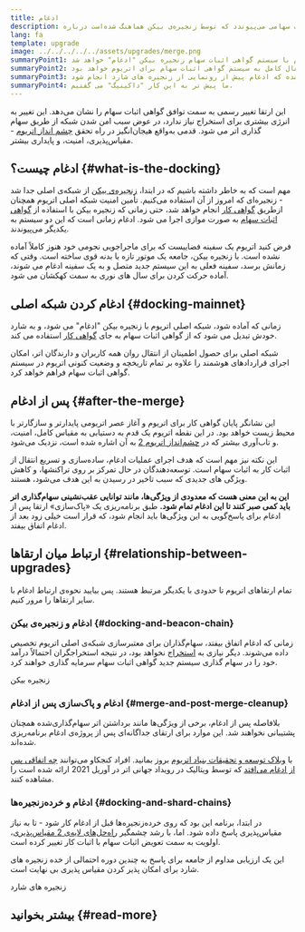 ```yaml
---
title: ادغام
description: درباره‎ ادغام بدانید - زمانی که شبکه‌ی اصلی اتریوم به سیستم اثبات سهامی می‌پیوندد که توسط زنجیره‌ی بیکن هماهنگ شده‌است.
lang: fa
template: upgrade
image: ../../../../../assets/upgrades/merge.png
summaryPoint1: سرانجام شبکه اصلی کنونی اتریوم با سیستم گواهی اثبات سهام زنجیره بیکن "ادغام" خواهد شد.
summaryPoint2: این نشانگر پایان گواهی کار و انتقال کامل به سیستم گواهی اثبات سهام برای اتریوم خواهد بود.
summaryPoint3: برنامه ریزی شده که ادغام پیش از رونمایی از زنجیره های شارد انجام شود.
summaryPoint4: ما پیش تر به این کار "داکینیگ" می‌ گفتیم.
---
```


<UpgradeStatus dateKey="page-upgrades-merge-date">
  این ارتقا تغییر رسمی به سمت توافق گواهی اثبات سهام را نشان می‌دهد. این تغییر به انرژی بیشتری برای استخراج نیاز ندارد، در عوض سبب امن شدن شبکه از طریق سهام گذاری اتر می‌ شود. قدمی به‌واقع هیجان‌انگیز در راه تحقق <a href="/roadmap/vision/">چشم انداز اتریوم</a> - مقیاس‌پذیری، امنیت، و پایداری بیشتر.
</UpgradeStatus>

## ادغام چیست؟ {#what-is-the-docking}

مهم است که به خاطر داشته باشیم که در ابتدا، [زنجیره‌ی بیکن](/roadmap/beacon-chain/) از <GlossaryTooltip termKey="mainnet">شبکه‌ی اصلی</GlossaryTooltip> جدا شد - زنجیره‌ای که امروز از آن استفاده می‌‌کنیم. تأمین امنیت شبکه اصلی اتریوم همچنان ازطریق [گواهی کار](/developers/docs/consensus-mechanisms/pow/) انجام خواهد شد، حتی زمانی که زنجیره بیکن با استفاده از [گواهی اثبات سهام](/developers/docs/consensus-mechanisms/pos/) به صورت موازی اجرا می شود. ادغام زمانی است که این دو سیستم به یکدیگر می‌پیوندند.

فرض کنید اتریوم یک سفینه فضاییست که برای ماجراجویی نجومی خود هنوز کاملاً آماده نشده است. با زنجیره بیکن، جامعه یک موتور تازه با بدنه قوی ساخته است. وقتی که زمانش برسد، سفینه فعلی به این سیستم جدید متصل و به یک سفینه ادغام می‌ شوند، آماده حرکت کردن برای سال های نوری به سمت کهکشان می‌ شود.

## ادغام کردن شبکه اصلی {#docking-mainnet}

زمانی که آماده شود، شبکه اصلی اتریوم با زنجیره بیکن "ادغام" می‌ شود، و به شارد خودش تبدیل می‌ شود که از گواهی اثبات سهام به جای [گواهی کار](/developers/docs/consensus-mechanisms/pow/) استفاده می‌ کند.

شبکه اصلی برای حصول اطمینان از انتقال روان همه کاربران و دارندگان اتر، امکان اجرای قراردادهای هوشمند را علاوه بر تمام تاریخچه و وضعیت کنونی اتریوم در سیستم گواهی اثبات سهام فراهم خواهد کرد.

## پس از ادغام {#after-the-merge}

این نشانگر پایان گواهی کار برای اتریوم و آغاز عصر اتریومی پایدارتر و سازگارتر با محیط زیست خواهد بود. در این نقطه اتریوم یک قدم به دستیابی به مقیاس کامل، امنیت، و تاب‌آوری بیشتر که در [چشم‌انداز اتریوم 2](/roadmap/vision/) به آن اشاره شده است، نزدیک می‌‌شود.

این نکته نیز مهم است که هدف اجرای عملیات ادغام، ساده‌‌سازی و تسریع انتقال از اثبات کار به اثبات سهام است. توسعه‌دهندگان در حال تمرکز بر روی تراکنشها، و کاهش ویژگی های جدیدی که سبب تاخیر در رسیدن به این هدف می‌شود، هستند.

**این به این معنی هست که معدودی از ویژگی‌ها، مانند توانایی عقب‌نشینی سهام‌گذاری اتر باید کمی صبر کنند تا این ادغام تمام شود.** طبق برنامه‌ریزی یک «پاک‌سازی» ارتقا پس از ادغام برای پاسخ‌گویی به این ویژگی‌ها باید انجام شود، که قرار است خیلی زود بعد از ادغام اتفاق بیفتد.

## ارتباط میان ارتقا‌ها {#relationship-between-upgrades}

تمام ارتقاهای اتریوم تا حدودی با یکدیگر مرتبط هستند. پس بیایید نحوه‌ی ارتباط ادغام با سایر ارتقاها را مرور کنیم.

### ادغام و زنجیره‌ی بیکن {#docking-and-beacon-chain}

زمانی که ادغام اتفاق بیفتد، سهام‌گذاران برای معتبرسازی شبکه‌ی اصلی اتریوم تخصیص داده می‌شوند. دیگر نیازی به [استخراج](/developers/docs/consensus-mechanisms/pow/mining/) نخواهد بود، در نتیجه استخراجگران احتمالاً درآمد خود را در سهام گذاری سیستم جدید گواهی اثبات سهام سرمایه گذاری خواهند کرد.

<ButtonLink to="/roadmap/beacon-chain/">
  زنجیره بیکن
</ButtonLink>

### ادغام و پاک‌سازی پس از ادغام {#merge-and-post-merge-cleanup}

بلافاصله پس از ادغام، برخی از ویژگی‌‌ها مانند برداشتن اتر سهام‌گذاری‌شده همچنان پشتیبانی نخواهند شد. این‌ موارد برای ارتقای جداگانه‌ای پس از پروژه‌ی ادغام برنامه‌ریزی شده‌اند.

با [وبلاک توسعه و تحقیقات بنیاد اتریوم](https://blog.ethereum.org/category/research-and-development/) بروز بمانید. افراد کنجکاو می‌توانند [چه اتفاقی پس از ادغام می‌افتد](https://youtu.be/7ggwLccuN5s?t=101) که توسط ویتالیک در رویداد جهانی اتر در آوریل 2021 ارائه شده است را مشاهده کنند.

### ادغام و خرده‌زنجیره‌‌ها {#docking-and-shard-chains}

در ابتدا، برنامه این بود که روی خرده‌زنجیره‌ها قبل از ادغام کار شود - تا به نیاز مقیاس‌پذیری پاسخ داده شود. اما، با رشد چشمگیر [راه‌حل‌های لایه‌ی 2 مقیاس‌پذیری](/developers/docs/scaling/#layer-2-scaling)، اولویت به سمت تعویض اثبات سهام با اثبات کار تغییر کرده است.

این یک ارزیابی مداوم از جامعه برای پاسخ به چندین دوره احتمالی از خده زنجیره های شارد برای امکان پذیر کردن مقیاس پذیری بی نهایت است.

<ButtonLink to="/roadmap/danksharding/">
  زنجیره های شارد
</ButtonLink>

## بیشتر بخوانید {#read-more}

<MergeArticleList />
